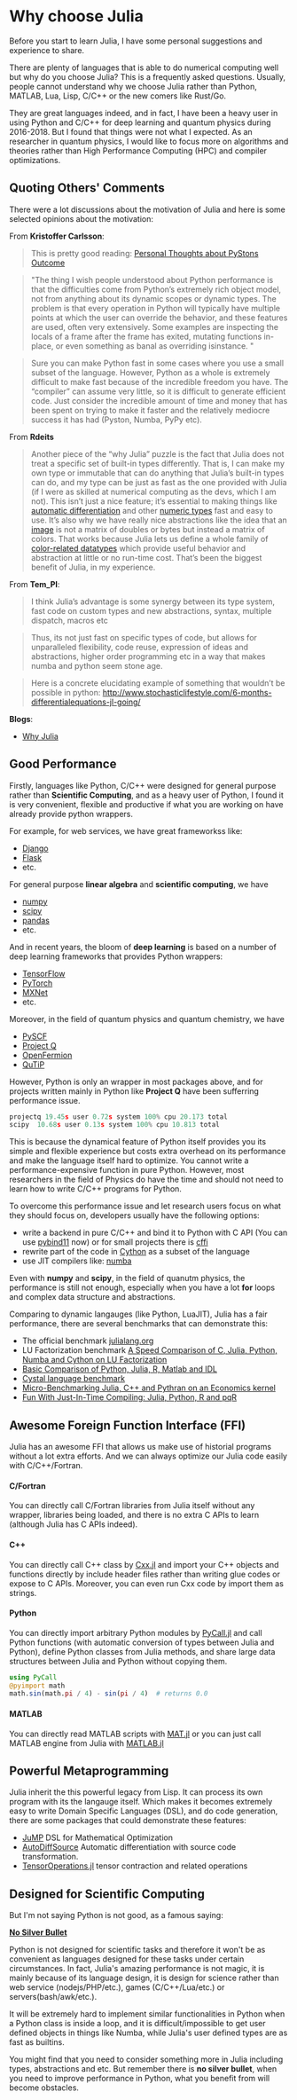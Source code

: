 # Why choose Julia

Before you start to learn Julia, I have some personal suggestions and experience to share.

There are plenty of languages that is able to do numerical computing well but why do you choose Julia? This is a frequently asked questions. Usually, people cannot understand why we choose Julia rather than Python, MATLAB, Lua, Lisp, C/C++ or the new comers like Rust/Go.

They are great languages indeed, and in fact, I have been a heavy user in using Python and C/C++ for deep learning and quantum physics during 2016-2018. But I found that things were not what I expected. As an researcher in quantum physics, I would like to focus more on algorithms and theories rather than High Performance Computing (HPC) and compiler optimizations.

## Quoting Others' Comments

There were a lot discussions about the motivation of Julia and here is some selected opinions about the motivation:

From **Kristoffer Carlsson**:

> This is pretty good reading:  [Personal Thoughts about PyStons Outcome](http://blog.kevmod.com/2017/02/personal-thoughts-about-pystons-outcome/644)

> "The thing I wish people understood about Python performance is that the difficulties come from Python’s extremely rich object model, not from anything about its dynamic scopes or dynamic types. The problem is that every operation in Python will typically have multiple points at which the user can override the behavior, and these features are used, often very extensively. Some examples are inspecting the locals of a frame after the frame has exited, mutating functions in-place, or even something as banal as overriding isinstance. "

> Sure you can make Python fast in some cases where you use a small subset of the language. However, Python as a whole is extremely difficult to make fast because of the incredible freedom you have. The “compiler” can assume very little, so it is difficult to generate efficient code. Just consider the incredible amount of time and money that has been spent on trying to make it faster and the relatively mediocre success it has had (Pyston, Numba, PyPy etc).

From **Rdeits**

> Another piece of the “why Julia” puzzle is the fact that Julia does not treat a specific set of built-in types differently. That is, I can make my own type or immutable that can do anything that Julia’s built-in types can do, and my type can be just as fast as the one provided with Julia (if I were as skilled at numerical computing as the devs, which I am not). This isn’t just a nice feature; it’s essential to making things like [automatic differentiation](https://github.com/JuliaDiff/ForwardDiff.jl) and other [numeric types](https://github.com/JuliaMath/FixedPointNumbers.jl) fast and easy to use. It’s also why we have really nice abstractions like the idea that an [image](https://github.com/JuliaImages/Images.jl) is not a matrix of doubles or bytes but instead a matrix of colors. That works because Julia lets us define a whole family of [color-related datatypes](https://github.com/JuliaGraphics/ColorTypes.jl) which provide useful behavior and abstraction at little or no run-time cost. That’s been the biggest benefit of Julia, in my experience.

From **Tem_PI**:

> I think Julia’s advantage is some synergy between its type system, fast code on custom types and new abstractions, syntax, multiple dispatch, macros etc

> Thus, its not just fast on specific types of code, but allows for unparalleled flexibility, code reuse, expression of ideas and abstractions, higher order programming etc in a way that makes numba and python seem stone age.

> Here is a concrete elucidating example of something that wouldn’t be possible in python: http://www.stochasticlifestyle.com/6-months-differentialequations-jl-going/

**Blogs**:

- [Why Julia](http://ucidatascienceinitiative.github.io/IntroToJulia/Html/WhyJulia)

## Good Performance

Firstly, languages like Python, C/C++ were designed for general purpose rather than **Scientific Computing**, and as a heavy user of Python, I found it is very convenient, flexible and productive if what you are working on have already provide python wrappers. 

For example, for web services, we have great frameworkss like: 
- [Django](https://github.com/django/django)
- [Flask](https://github.com/pallets/flask) 
- etc. 

For general purpose **linear algebra** and **scientific computing**, we have

- [numpy](https://github.com/numpy/numpy)
- [scipy](https://github.com/scipy/scipy)
- [pandas](https://github.com/pandas-dev/pandas)
- etc.

And in recent years, the bloom of **deep learning** is based on a number of deep learning frameworks that provides Python wrappers: 

- [TensorFlow](https://github.com/tensorflow/tensorflow)
- [PyTorch](https://github.com/pytorch/pytorch)
- [MXNet](https://github.com/apache/incubator-mxnet)
- etc.

Moreover, in the field of quantum physics and quantum chemistry, we have

- [PySCF](https://github.com/sunqm/pyscf)
- [Project Q](https://github.com/ProjectQ-Framework/ProjectQ)
- [OpenFermion](https://github.com/quantumlib/OpenFermion)
- [QuTiP](https://github.com/qutip/qutip)

However, Python is only an wrapper in most packages above, and for projects written mainly in Python like **Project Q** have been sufferring performance issue.

```python
projectq 19.45s user 0.72s system 100% cpu 20.173 total
scipy  10.68s user 0.13s system 100% cpu 10.813 total
```

This is because the dynamical feature of Python itself provides you its simple and flexible experience but costs extra overhead on its performance and make the language itself hard to optimize. You cannot write a performance-expensive function in pure Python. However, most researchers in the field of Physics do have the time and should not need to learn how to write C/C++ programs for Python. 

To overcome this performance issue and let research users focus on what they should focus on, developers usually have the following options:

- write a backend in pure C/C++ and bind it to Python with C API (You can use [pybind11](https://github.com/pybind/pybind11) now) or for small projects there is [cffi](https://cffi.readthedocs.io/en/latest/)
- rewrite part of the code in [Cython](http://cython.org/) as a subset of the language
- use JIT compilers like: [numba](https://numba.pydata.org/)


Even with **numpy** and **scipy**, in the field of quanutm physics, the performance is still not enough, especially when you have a lot **for** loops and complex data structure and abstractions.

Comparing to dynamic langauges (like Python, LuaJIT), Julia has a fair performance, there are several benchmarks that can demonstrate this:

- The official benchmark [julialang.org](https://julialang.org)
- LU Factorization benchmark [A Speed Comparison of C, Julia, Python, Numba and Cython on LU Factorization](https://www.ibm.com/developerworks/community/blogs/jfp/entry/A_Comparison_Of_C_Julia_Python_Numba_Cython_Scipy_and_BLAS_on_LU_Factorization?lang=en)
- [Basic Comparison of Python, Julia, R, Matlab and IDL](https://modelingguru.nasa.gov/docs/DOC-2625)
- [Cystal language benchmark](http://blog.seraum.com/crystal-lang-vs-nodejs-vs-golang-vs-julia-vs-rust-vs-luajit-vs-c-fibonacci-benchmark)
- [Micro-Benchmarking Julia, C++ and Pythran on an Economics kernel](http://serge-sans-paille.github.io/pythran-stories/micro-benchmarking-julia-c-and-pythran-on-an-economics-kernel.html)
- [Fun With Just-In-Time Compiling: Julia, Python, R and pqR](http://randyzwitch.com/python-pypy-julia-r-pqr-jit-just-in-time-compiler/)


## Awesome Foreign Function Interface (FFI)

Julia has an awesome FFI that allows us make use of historial programs without a lot extra efforts. And we can always optimize our Julia code easily with C/C++/Fortran.

#### C/Fortran

You can directly call C/Fortran libraries from Julia itself without any wrapper, libraries being loaded, and there is no extra C APIs to learn (although Julia has C APIs indeed).

#### C++

You can directly call C++ class by [Cxx.jl](https://github.com/Keno/Cxx.jl) and import your C++ objects and functions directly by include header files rather than writing glue codes or expose to C APIs. Moreover, you can even run Cxx code by import them as strings.

#### Python

You can directly import arbitrary Python modules by [PyCall.jl](https://github.com/JuliaPy/PyCall.jl) and call Python functions (with automatic conversion of types between Julia and Python), define Python classes from Julia methods, and share large data structures between Julia and Python without copying them.

```julia
using PyCall
@pyimport math
math.sin(math.pi / 4) - sin(pi / 4)  # returns 0.0
```

#### MATLAB

You can directly read MATLAB scripts with [MAT.jl](https://github.com/JuliaIO/MAT.jl) or you can just call MATLAB engine from Julia with [MATLAB.jl](https://github.com/JuliaInterop/MATLAB.jl)

## Powerful Metaprogramming

Julia inherit the this powerful legacy from Lisp. It can process its own program with its the langauge itself. Which makes it becomes extremely easy to write Domain Specific Languages (DSL), and do code generation, there are some packages that could demonstrate these features:

- [JuMP](https://github.com/JuliaOpt/JuMP.jl) DSL for Mathematical Optimization
- [AutoDiffSource](https://github.com/gaika/AutoDiffSource.jl) Automatic differentiation with source code transformation.
- [TensorOperations.jl](https://github.com/Jutho/TensorOperations.jl) tensor contraction and related operations

## Designed for Scientific Computing

But I'm not saying Python is not good, as a famous saying:

[**No Silver Bullet**](http://worrydream.com/refs/Brooks-NoSilverBullet.pdf)

Python is not designed for scientific tasks and therefore it won't be as convenient as languages designed for these tasks under certain circumstances. In fact, Julia's amazing performance is not magic, it is mainly because of its language design, it is design for science rather than web service (nodejs/PHP/etc.), games (C/C++/Lua/etc.) or servers(bash/awk/etc.).

It will be extremely hard to implement similar functionalities in Python when a Python class is inside a loop, and it is difficult/impossible to get user defined objects in things like Numba, while Julia's user defined types are as fast as builtins.

You might find that you need to consider something more in Julia including types, abstractions and etc. But remember there is **no silver bullet**, when you need to improve performance in Python, what you benefit from will become obstacles.

